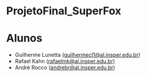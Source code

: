 # ProjetoFinal_SuperFox

# Alunos
  - Guilherme Lunetta (guilhermecl1@al.insper.edu.br)
  - Rafael Kahn (rafaelmk@al.insper.edu.br)
  - André Rocco (andrebr@al.insper.edu.br)

